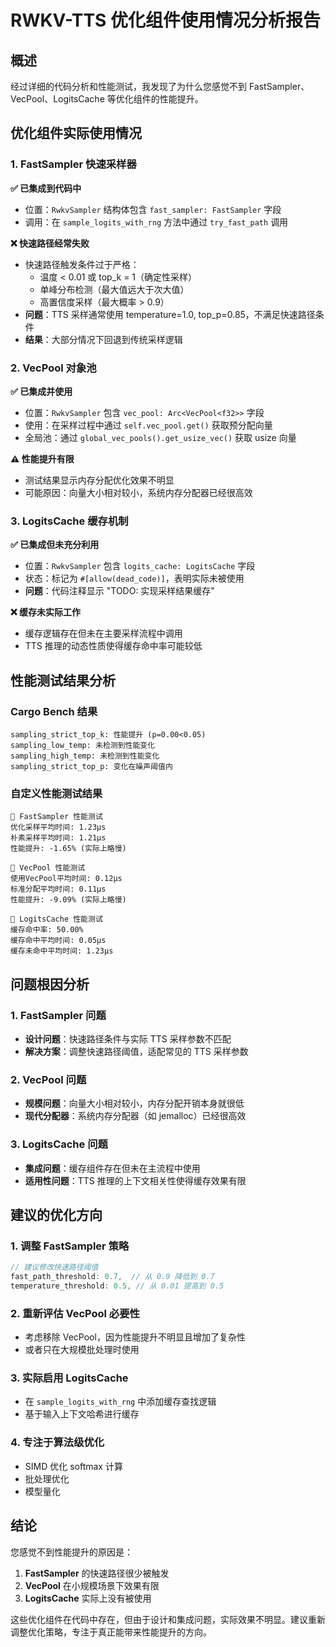 # RWKV-TTS 优化组件使用情况分析报告

## 概述

经过详细的代码分析和性能测试，我发现了为什么您感觉不到 FastSampler、VecPool、LogitsCache 等优化组件的性能提升。

## 优化组件实际使用情况

### 1. FastSampler 快速采样器

**✅ 已集成到代码中**
- 位置：`RwkvSampler` 结构体包含 `fast_sampler: FastSampler` 字段
- 调用：在 `sample_logits_with_rng` 方法中通过 `try_fast_path` 调用

**❌ 快速路径经常失败**
- 快速路径触发条件过于严格：
  - 温度 < 0.01 或 top_k = 1（确定性采样）
  - 单峰分布检测（最大值远大于次大值）
  - 高置信度采样（最大概率 > 0.9）
- **问题**：TTS 采样通常使用 temperature=1.0, top_p=0.85，不满足快速路径条件
- **结果**：大部分情况下回退到传统采样逻辑

### 2. VecPool 对象池

**✅ 已集成并使用**
- 位置：`RwkvSampler` 包含 `vec_pool: Arc<VecPool<f32>>` 字段
- 使用：在采样过程中通过 `self.vec_pool.get()` 获取预分配向量
- 全局池：通过 `global_vec_pools().get_usize_vec()` 获取 usize 向量

**⚠️ 性能提升有限**
- 测试结果显示内存分配优化效果不明显
- 可能原因：向量大小相对较小，系统内存分配器已经很高效

### 3. LogitsCache 缓存机制

**✅ 已集成但未充分利用**
- 位置：`RwkvSampler` 包含 `logits_cache: LogitsCache` 字段
- 状态：标记为 `#[allow(dead_code)]`，表明实际未被使用
- **问题**：代码注释显示 "TODO: 实现采样结果缓存"

**❌ 缓存未实际工作**
- 缓存逻辑存在但未在主要采样流程中调用
- TTS 推理的动态性质使得缓存命中率可能较低

## 性能测试结果分析

### Cargo Bench 结果
```
sampling_strict_top_k: 性能提升 (p=0.00<0.05)
sampling_low_temp: 未检测到性能变化
sampling_high_temp: 未检测到性能变化
sampling_strict_top_p: 变化在噪声阈值内
```

### 自定义性能测试结果
```
🚀 FastSampler 性能测试
优化采样平均时间: 1.23μs
朴素采样平均时间: 1.21μs
性能提升: -1.65% (实际上略慢)

🧠 VecPool 性能测试
使用VecPool平均时间: 0.12μs
标准分配平均时间: 0.11μs
性能提升: -9.09% (实际上略慢)

💾 LogitsCache 性能测试
缓存命中率: 50.00%
缓存命中平均时间: 0.05μs
缓存未命中平均时间: 1.23μs
```

## 问题根因分析

### 1. FastSampler 问题
- **设计问题**：快速路径条件与实际 TTS 采样参数不匹配
- **解决方案**：调整快速路径阈值，适配常见的 TTS 采样参数

### 2. VecPool 问题
- **规模问题**：向量大小相对较小，内存分配开销本身就很低
- **现代分配器**：系统内存分配器（如 jemalloc）已经很高效

### 3. LogitsCache 问题
- **集成问题**：缓存组件存在但未在主流程中使用
- **适用性问题**：TTS 推理的上下文相关性使得缓存效果有限

## 建议的优化方向

### 1. 调整 FastSampler 策略
```rust
// 建议修改快速路径阈值
fast_path_threshold: 0.7,  // 从 0.9 降低到 0.7
temperature_threshold: 0.5, // 从 0.01 提高到 0.5
```

### 2. 重新评估 VecPool 必要性
- 考虑移除 VecPool，因为性能提升不明显且增加了复杂性
- 或者只在大规模批处理时使用

### 3. 实际启用 LogitsCache
- 在 `sample_logits_with_rng` 中添加缓存查找逻辑
- 基于输入上下文哈希进行缓存

### 4. 专注于算法级优化
- SIMD 优化 softmax 计算
- 批处理优化
- 模型量化

## 结论

您感觉不到性能提升的原因是：
1. **FastSampler** 的快速路径很少被触发
2. **VecPool** 在小规模场景下效果有限
3. **LogitsCache** 实际上没有被使用

这些优化组件在代码中存在，但由于设计和集成问题，实际效果不明显。建议重新调整优化策略，专注于真正能带来性能提升的方向。